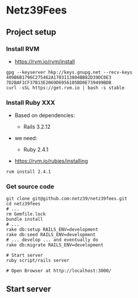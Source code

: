 # Netz39Fees

## Project setup

### Install RVM

- https://rvm.io/rvm/install

```
gpg --keyserver hkp://keys.gnupg.net --recv-keys 409B6B1796C275462A1703113804BB82D39DC0E3 7D2BAF1CF37B13E2069D6956105BD0E739499BDB
curl -sSL https://get.rvm.io | bash -s stable
```

### Install Ruby XXX

- Based on dependencies:
	- Rails 3.2.12
- we need:
	- Ruby 2.4.1

- https://rvm.io/rubies/installing	

```
rvm install 2.4.1
```
	
### Get source code

```
git clone git@github.com:netz39/netz39fees.git
cd netz39fees
# ...
rm Gemfile.lock
bundle install
# ...
rake db:setup RAILS_ENV=development
rake db:seed RAILS_ENV=development
# ... develop ... and eventually do
rake db:migrate RAILS_ENV=development

# Start server
ruby script/rails server

# Open Browser at http://localhost:3000/ 
```

## Start server
